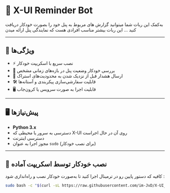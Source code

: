 # 🚀 X-UI Reminder Bot

به‌کمک این ربات شما میتوانید گزارش های مربوط به پنل‌ خود را بصورت خودکار دریافت کنید ...
این ربات بیشتر مناسب افرادی هست که نمایندگی پنل ارائه میدن

---


## 📌 ویژگی‌ها

- ⚡ نصب سریع با اسکریپت خودکار  
- 🔄 بررسی خودکار وضعیت پنل در بازه‌های زمانی مشخص  
- 📢 ارسال هشدار قبل از نزدیک شدن به محدودیت‌های استراک  
- 🛠️ قابلیت سفارشی‌سازی پیکربندی و آستانه‌ها  
- 🖥️ قابلیت اجرا به صورت سرویس یا کرون‌جاب  

---


## 🖥️ پیش‌نیازها

- **Python 3.x**  
- دسترسی به سرور یا محیطی که X-UI روی آن در حال اجراست  
- دسترسی اینترنت  
- مجوز اجرا به عنوان `sudo` (برای نصب خودکار)

---



## 🔧 نصب خودکار توسط اسکریپت آماده

کافیه که دستور پایین رو در ترمینال اجرا کنید تا به‌صورت خودکار نصب و راه‌اندازی شود :

```bash
sudo bash -c "$(curl -sL https://raw.githubusercontent.com/im-JvD/X-UI_Reminder-Bot/refs/heads/main/installer.sh)"
```